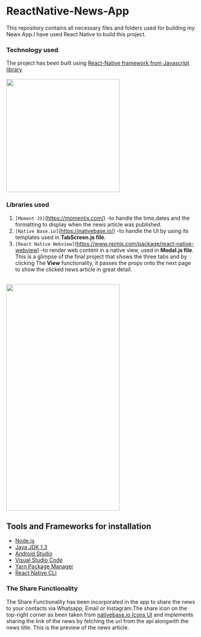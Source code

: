 # ReactNative-News-App
This repository contains all necessary files and folders used for building my News App.I have used React Native to build this project.
<br>
### Technology used
The project has been built using [React-Native framework from Javascript library](https://reactnative.dev/)<br>
<br>
<img src="https://upload.wikimedia.org/wikipedia/commons/1/18/React_Native_Logo.png" width="300">
<br>
### Libraries used 
1. `[Moment JS]`(https://momentjs.com/) -to handle the time,dates and the formatting to display when the news article was published.
2. `[Native Base.io]`(https://nativebase.io/) -to handle the UI by using its templates used in **TabScreen.js file**.
3. `[React Native Webview]`(https://www.npmjs.com/package/react-native-webview) -to render web content in a native view, used in **Modal.js file**.
This is a glimpse of the final project that shows the three tabs and by clicking The **View** functionality, it passes the props onto the next page to show the clicked news article in great detail.
<br>
<img src="https://user-images.githubusercontent.com/65769340/98412828-9f08ae80-209e-11eb-8043-8dba674b9651.gif" width="300" height="600" />
<br>

## Tools and Frameworks for installation
* [Node.js](https://nodejs.org/en/download/)
* [Java JDK 1.3](https://www.oracle.com/in/java/technologies/javase/javase-jdk8-downloads.html)
* [Android Studio](https://developer.android.com/studio)
* [Visual Studio Code](https://code.visualstudio.com/download)
* [Yarn Package Manager](https://classic.yarnpkg.com/en/docs/install/#windows-stable)
* [React Native CLI](https://www.npmjs.com/package/react-native-cli)

### The Share Functionality
The Share Functionality has been incorporated in the app to share the news to your contacts via Whatsapp, Email or Instagram.The share icon on the top-right corner as been taken
from [nativebase.io Icons UI](https://docs.nativebase.io/Components.html#icon-def-headref) and implements sharing the link of the news by fetching the url from the api alongwith the news title.
This is the preview of the news article.

